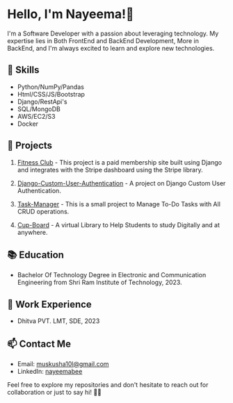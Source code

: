 # Hello, I'm Nayeema!👋  

I'm a Software Developer with a passion about leveraging technology. My expertise lies in Both FrontEnd and BackEnd Development, More in BackEnd, and I'm always excited to learn and explore new technologies.

## 🔧 Skills
- Python/NumPy/Pandas
- Html/CSS/JS/Bootstrap
- Django/RestApi's
- SQL/MongoDB
- AWS/EC2/S3
- Docker

## 🚀 Projects
1. [Fitness Club](https://github.com/nayeemabee/Fitness-Club) - This project is a paid membership site built using Django and integrates with the Stripe dashboard using the Stripe library.

2. [Django-Custom-User-Authentication](https://github.com/nayeemabee/Django-Custom-User-Authentication) - A project on Django Custom User Authentication.

3. [Task-Manager](https://github.com/nayeemabee/Task_Manager) - This is a small project to Manage To-Do Tasks with All CRUD operations.

4. [Cup-Board](https://github.com/nayeemabee/cupBoard) - A virtual Library to Help Students to study Digitally and at anywhere.

## 📚 Education
- Bachelor Of Technology Degree in Electronic and Communication Engineering from Shri Ram Institute of Technology, 2023.

## 💼 Work Experience
- Dhitva PVT. LMT, SDE, 2023

## 📫 Contact Me
- Email: muskusha10l@gmail.com
- LinkedIn: [nayeemabee](https://github.com/nayeemabee)

Feel free to explore my repositories and don't hesitate to reach out for collaboration or just to say hi! 👩‍💻



<!--
**nayeemabee/nayeemabee** is a ✨ _special_ ✨ repository because its `README.md` (this file) appears on your GitHub profile.

Here are some ideas to get you started:

- 🔭 I’m currently working on ...
- 🌱 I’m currently learning ...
- 👯 I’m looking to collaborate on ...
- 🤔 I’m looking for help with ...
- 💬 Ask me about ...
- 📫 How to reach me: ...
- 😄 Pronouns: ...
- ⚡ Fun fact: ...
-->

